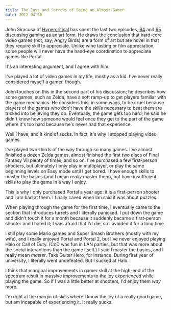 ```yaml
---
title: The Joys and Sorrows of Being an Almost-Gamer
date: 2012-04-30
---
```


John Siracusa of [Hypercritical](http://5by5.tv/hypercritical/) has spent the last two episodes, [64](http://5by5.tv/hypercritical/64) and [65](http://5by5.tv/hypercritical/65) discussing gaming as an art form. He draws the conclusion that hard-core video games (not, say, Angry Birds) are a form of art but are novel in that they require skill to appreciate. Unlike wine tasting or film appreciation, some people will never have the hand-eye coordination to appreciate games like Portal.

It's an interesting argument, and I agree with him.

I've played a lot of video games in my life, mostly as a kid. I've never really considered myself a gamer, though.

John touches on this in the second part of his discussion; he describes how some games, such as Zelda, have a soft ramp-up to get players familiar with the game mechanics. He considers this, in some ways, to be cruel because players of the games who don't have the skills necessary to beat them are tricked into believing they do. Eventually, the game gets too hard; he said he didn't know how someone would feel once they get to the part of the game where it's too hard because he's never had that experience.

Well I have, and it kind of sucks. In fact, it's why I stopped playing video games.

I've played two-thirds of the way through so many games. I've almost finished a dozen Zelda games, almost finished the first two discs of Final Fantasy VII plenty of times, and so on. I've purchased a few first-person shooters, but ultimately I only play in multiplayer, or play the same beginning levels on Easy mode until I get bored. I have enough skills to master the basics (and I mean _really_ master them), but have insufficient skills to play the game in a way I enjoy.

This is why I only purchased Portal a year ago: it is a first-person shooter and I am bad at them. I finally caved when Ian said it was about puzzles.

When playing through the game for the first time, I eventually came to the section that introduces turrets and I literally panicked. I put down the game and didn't touch it for a month because it suddenly became a first-person shooter and I hated it; I was afraid that I'd die, so I avoided it for a long time.

I still play some Mario games and Super Smash Brothers (mostly with my wife), and I really enjoyed Portal and Portal 2, but I've never enjoyed playing Halo or Call of Duty. (CoD was fun in LAN parties, but that was more about the social interactions than the game itself.) I said I master the basics, and I really mean _master_. Take Guitar Hero, for instance. During first year of university, I literally went undefeated. But I sucked at Halo.

I think that marginal improvements in gamer skill at the high-end of the spectrum result in massive improvements to the joy experienced while playing the game. So if I was a little better at shooters, I'd enjoy them _way_ more.

I'm right at the margin of skills where I know the joy of a really good game, but am incapable of experiencing it. It really sucks.
